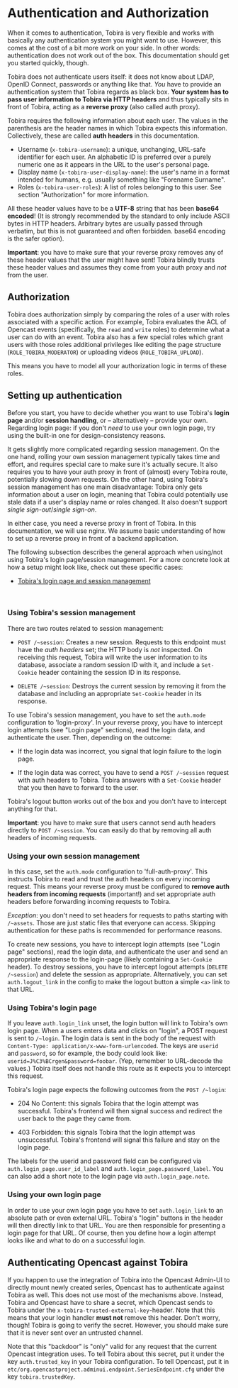 # Authentication and Authorization

When it comes to authentication, Tobira is very flexible and works with basically any authentication system you might want to use.
However, this comes at the cost of a bit more work on your side.
In other words: authentication does not work out of the box.
This documentation should get you started quickly, though.

Tobira does not authenticate users itself: it does not know about LDAP, OpenID Connect, passwords or anything like that.
*You* have to provide an authentication system that Tobira regards as black box.
**Your system has to pass user information to Tobira via HTTP headers** and thus typically sits in front of Tobira, acting as a **reverse proxy** (also called auth proxy).

Tobira requires the following information about each user.
The values in the parenthesis are the header names in which Tobira expects this information.
Collectively, these are called **auth headers** in this documentation.

- Username (`x-tobira-username`):
  a unique, unchanging, URL-safe identifier for each user.
  An alphabetic ID is preferred over a purely numeric one as it appears in the URL to the user's personal page.
- Display name (`x-tobira-user-display-name`):
  the user's name in a format intended for humans, e.g. usually something like "Forename Surname".
- Roles (`x-tobira-user-roles`):
  A list of roles belonging to this user.
  See section "Authorization" for more information.

All these header values have to be a **UTF-8** string that has been **base64 encoded**! (It is strongly recommended by the standard to only include ASCII bytes in HTTP headers. Arbitrary bytes are usually passed through verbatim, but this is not guaranteed and often forbidden. base64 encoding is the safer option).

**Important**: you have to make sure that your reverse proxy removes any of these header values that the user might have sent!
Tobira blindly trusts these header values and assumes they come from your auth proxy and *not* from the user.


## Authorization

Tobira does authorization simply by comparing the roles of a user with roles associated with a specific action.
For example, Tobira evaluates the ACL of Opencast events (specifically, the `read` and `write` roles) to determine what a user can do with an event.
Tobira also has a few special roles which grant users with those roles additional privileges like editing the page structure (`ROLE_TOBIRA_MODERATOR`) or uploading videos (`ROLE_TOBIRA_UPLOAD`).

This means you have to model all your authorization logic in terms of these roles.


## Setting up authentication

Before you start, you have to decide whether you want to use Tobira's **login page** and/or **session handling**, or – alternatively – provide your own.
Regarding login page: if you don't *need* to use your own login page, try using the built-in one for design-consistency reasons.

It gets slightly more complicated regarding session management.
On the one hand, rolling your own session management typically takes time and effort, and requires special care to make sure it's actually secure.
It also requires you to have your auth proxy in front of (almost) every Tobira route, potentially slowing down requests.
On the other hand, using Tobira's session management has one main disadvantage:
Tobira only gets information about a user on login, meaning that Tobira could potentially use stale data if a user's display name or roles changed.
It also doesn't support *single sign-out*/*single sign-on*.

In either case, you need a reverse proxy in front of Tobira.
In this documentation, we will use nginx.
We assume basic understanding of how to set up a reverse proxy in front of a backend application.

The following subsection describes the general approach when using/not using Tobira's login page/session management.
For a more concrete look at how a setup might look like, check out these specific cases:

- [Tobira's login page and session management](./all-tobira.md)

<br />

### Using Tobira's session management

There are two routes related to session management:

- `POST /~session`: Creates a new session.
  Requests to this endpoint must have the *auth headers* set; the HTTP body is *not* inspected.
  On receiving this request, Tobira will write the user information to its database, associate a random session ID with it, and include a `Set-Cookie` header containing the session ID in its response.

- `DELETE /~session`: Destroys the current session by removing it from the database and including an appropriate `Set-Cookie` header in its response.

To use Tobira's session management, you have to set the `auth.mode` configuration to 'login-proxy'.
In your reverse proxy, you have to intercept login attempts (see "Login page" sections), read the login data, and authenticate the user.
Then, depending on the outcome:

- If the login data was incorrect, you signal that login failure to the login page.

- If the login data was correct, you have to send a `POST /~session` request with auth headers to Tobira.
  Tobira answers with a `Set-Cookie` header that you then have to forward to the user.

Tobira's logout button works out of the box and you don't have to intercept anything for that.

**Important**: you have to make sure that users cannot send auth headers directly to `POST /~session`.
You can easily do that by removing all auth headers of incoming requests.


### Using your own session management

In this case, set the `auth.mode` configuration to 'full-auth-proxy'.
This instructs Tobira to read and trust the auth headers on every incoming request.
This means your reverse proxy must be configured to **remove auth headers from incoming requests** (important!) and set appropriate auth headers before forwarding incoming requests to Tobira.

*Exception*: you don't need to set headers for requests to paths starting with `/~assets`.
Those are just static files that everyone can access.
Skipping authentication for these paths is recommended for performance reasons.

To create new sessions, you have to intercept login attempts (see "Login page" sections), read the login data, and authenticate the user and send an appropriate response to the login-page (likely containing a `Set-Cookie` header).
To destroy sessions, you have to intercept logout attempts (`DELETE /~session`) and delete the session as appropriate.
Alternatively, you can set `auth.logout_link` in the config to make the logout button a simple `<a>` link to that URL.


### Using Tobira's login page

If you leave `auth.login_link` unset, the login button will link to Tobira's own login page.
When a users enters data and clicks on "login", a POST request is sent to `/~login`.
The login data is sent in the body of the request with `Content-Type: application/x-www-form-urlencoded`.
The keys are `userid` and `password`, so for example, the body could look like: `userid=J%C3%BCrgen&password=foobar`.
(Yep, remember to URL-decode the values.)
Tobira itself does not handle this route as it expects you to intercept this request.

Tobira's login page expects the following outcomes from the `POST /~login`:

- 204 No Content: this signals Tobira that the login attempt was successful.
  Tobira's frontend will then signal success and redirect the user back to the page they came from.

- 403 Forbidden: this signals Tobira that the login attempt was unsuccessful.
  Tobira's frontend will signal this failure and stay on the login page.

The labels for the userid and password field can be configured via `auth.login_page.user_id_label` and `auth.login_page.password_label`.
You can also add a short note to the login page via `auth.login_page.note`.


### Using your own login page

In order to use your own login page you have to set `auth.login_link` to an absolute path or even external URL.
Tobira's "login" buttons in the header will then directly link to that URL.
You are then responsible for presenting a login page for that URL.
Of course, then you define how a login attempt looks like and what to do on a successful login.


## Authenticating Opencast against Tobira

If you happen to use the integration of Tobira into the Opencast Admin-UI
to directly mount newly created series, Opencast has to authenticate
against Tobira as well. This does not use most of the mechanisms above.
Instead, Tobira and Opencast have to share a secret, which Opencast
sends to Tobira under the `x-tobira-trusted-external-key`-header.
Note that this means that your login handler **must not** remove this header.
Don't worry, though! Tobira is going to verify the secret.
However, you should make sure that it is never sent over an untrusted channel.

Note that this "backdoor" is "only" valid for any request that the current
Opencast integration uses. To tell Tobira about this secret,
put it under the key `auth.trusted_key` in your Tobira configuration.
To tell Opencast, put it in `etc/org.opencastproject.adminui.endpoint.SeriesEndpoint.cfg`
under the key `tobira.trustedKey`.
